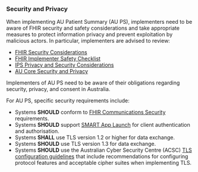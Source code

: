 ### Security and Privacy

When implementing AU Patient Summary (AU PS), implementers need to be aware of FHIR security and safety considerations and take appropriate measures to protect information privacy and prevent exploitation by malicious actors. In particular, implementers are advised to review:

- [FHIR Security Considerations](https://hl7.org/fhir/R4/security.html)
- [FHIR Implementer Safety Checklist](https://hl7.org/fhir/R4/safety.html)
- [IPS Privacy and Security Considerations](https://build.fhir.org/ig/HL7/fhir-ips/Privacy-and-Security-Considerations.html)
- [AU Core Security and Privacy](https://build.fhir.org/ig/hl7au/au-fhir-core/security.html)

Implementers of AU PS need to be aware of their obligations regarding security, privacy, and consent in Australia.

For AU PS, specific security requirements include:
- Systems **SHOULD** conform to [FHIR Communications Security](https://hl7.org/fhir/R4/security.html#http) requirements.
- Systems **SHOULD** support [SMART App Launch](https://hl7.org/fhir/smart-app-launch/) for client authentication and authorisation.
- Systems **SHALL** use TLS version 1.2 or higher for data exchange.
- Systems **SHOULD** use TLS version 1.3 for data exchange.
- Systems **SHOULD** use the Australian Cyber Security Centre (ACSC) [TLS configuration guidelines](https://www.cyber.gov.au/resources-business-and-government/maintaining-devices-and-systems/system-hardening-and-administration/web-hardening/implementing-certificates-tls-https-and-opportunistic-tls) that include recommendations for configuring protocol features and acceptable cipher suites when implementing TLS.
